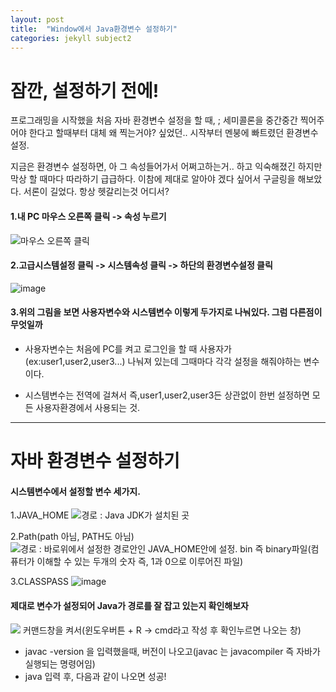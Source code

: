 ```yaml
---
layout: post
title:  "Window에서 Java환경변수 설정하기"
categories: jekyll subject2
---
```

# 잠깐, 설정하기 전에!
프로그래밍을 시작했을 처음 자바 환경변수 설정을 할 때, 
; 세미콜론을 중간중간 찍어주어야 한다고 할때부터 대체 왜 찍는거야?
싶었던.. 시작부터 멘붕에 빠트렸던 환경변수 설정.

지금은 환경변수 설정하면, 아 그 속성들어가서 어쩌고하는거.. 하고 익숙해졌긴 하지만
막상 할 때마다 따라하기 급급하다. 이참에 제대로 알아야 겠다 싶어서 구글링을 해보았다.
서론이 길었다.
항상 헷갈리는것 어디서?

#### 1.내 PC 마우스 오른쪽 클릭 -> 속성 누르기
![마우스 오른쪽 클릭](https://user-images.githubusercontent.com/60216403/73115947-b3e1de80-3f71-11ea-9995-9c61af89e6c0.png)

#### 2.고급시스템설정 클릭 -> 시스템속성 클릭 -> 하단의 환경변수설정 클릭 
![image](https://user-images.githubusercontent.com/60216403/73115978-484c4100-3f72-11ea-8b71-7f3d83a6cb04.png)

#### 3.위의 그림을 보면 사용자변수와 시스템변수 이렇게 두가지로 나눠있다. 그럼 다른점이 무엇일까
- 사용자변수는 처음에 PC를 켜고 로그인을 할 때 사용자가 (ex:user1,user2,user3...) 나눠져 있는데 그때마다 각각 설정을 해줘야하는 변수이다.

- 시스템변수는 전역에 걸쳐서 즉,user1,user2,user3든 상관없이 한번 설정하면 모든 사용자환경에서 사용되는 것.
---
# 자바 환경변수 설정하기
#### 시스템변수에서 설정할 변수 세가지.
1.JAVA_HOME
![경로 : Java JDK가 설치된 곳](https://user-images.githubusercontent.com/60216403/73116268-d9bdb200-3f76-11ea-88c3-668c56e1f33a.png)



2.Path(path 아님, PATH도 아님)
![경로 : 바로위에서 설정한 경로안인 JAVA_HOME안에 설정. bin 즉 binary파일(컴퓨터가 이해할 수 있는 두개의 숫자 즉, 1과 0으로 이루어진 파일)](https://user-images.githubusercontent.com/60216403/73116288-30c38700-3f77-11ea-89f0-e6f356b37249.png)



3.CLASSPASS
![image](https://user-images.githubusercontent.com/60216403/73116329-d70f8c80-3f77-11ea-944a-64f407c21d9f.png)

#### 제대로 변수가 설정되어 Java가 경로를 잘 잡고 있는지 확인해보자
![](https://user-images.githubusercontent.com/60216403/73116372-851b3680-3f78-11ea-9bac-f448aa64d840.png)
커맨드창을 켜서(윈도우버튼 + R -> cmd라고 작성 후 확인누르면 나오는 창)
- javac -version 을 입력했을때, 버전이 나오고(javac 는 javacompiler 즉 자바가 실행되는 명령어임)
- java 입력 후, 다음과 같이 나오면 성공!



